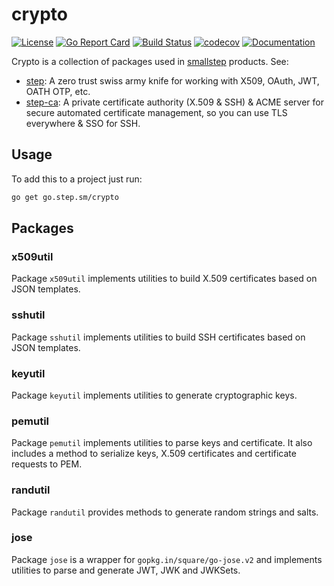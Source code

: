 # crypto

[![License](https://img.shields.io/badge/License-Apache%202.0-blue.svg)](https://opensource.org/licenses/Apache-2.0)
[![Go Report Card](https://goreportcard.com/badge/github.com/smallstep/crypto)](https://goreportcard.com/report/github.com/smallstep/crypto)
[![Build Status](https://travis-ci.com/smallstep/crypto.svg?branch=master)](https://travis-ci.com/smallstep/crypto)
[![codecov](https://codecov.io/gh/smallstep/crypto/branch/master/graph/badge.svg)](https://codecov.io/gh/smallstep/crypto)
[![Documentation](https://godoc.org/go.step.sm/crypto?status.svg)](https://pkg.go.dev/mod/go.step.sm/crypto)

Crypto is a collection of packages used in [smallstep](https://smallstep.com) products. See:

* [step](https://github.com/smallstep/cli): A zero trust swiss army knife for
  working with X509, OAuth, JWT, OATH OTP, etc.
* [step-ca](https://github.com/smallstep/certificates): A private certificate
  authority (X.509 & SSH) & ACME server for secure automated certificate
  management, so you can use TLS everywhere & SSO for SSH.

## Usage

To add this to a project just run:

```sh
go get go.step.sm/crypto
```

## Packages

### x509util

Package `x509util` implements utilities to build X.509 certificates based on JSON
templates.

### sshutil

Package `sshutil` implements utilities to build SSH certificates based on JSON
templates.

### keyutil

Package `keyutil` implements utilities to generate cryptographic keys.

### pemutil

Package `pemutil` implements utilities to parse keys and certificate. It also
includes a method to serialize keys, X.509 certificates and certificate requests
to PEM.

### randutil

Package `randutil` provides methods to generate random strings and salts.

### jose
Package `jose` is a wrapper for `gopkg.in/square/go-jose.v2` and implements
utilities to parse and generate JWT, JWK and JWKSets.
